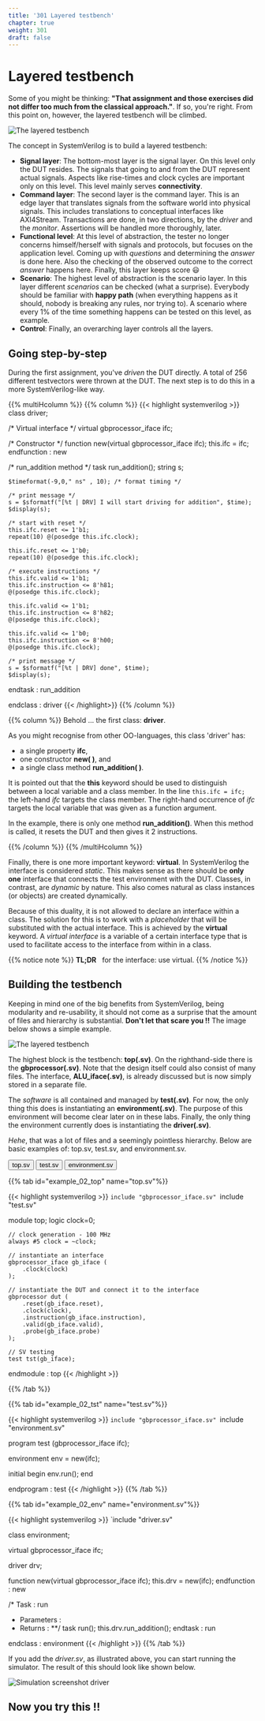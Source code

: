 ```yaml
---
title: '301 Layered testbench'
chapter: true
weight: 301
draft: false
---
```


# Layered testbench

Some of you might be thinking: **"That assignment and those exercises did not differ too much from the classical approach."**. If so, you're right. From this point on, however, the layered testbench will be climbed. 


![The layered testbench](/img/layeredTB.png)

The concept in SystemVerilog is to build a layered testbench:

* **Signal layer**: The bottom-most layer is the signal layer. On this level only the DUT resides. The signals that going to and from the DUT represent actual signals. Aspects like rise-times and clock cycles are important only on this level. This level mainly serves **connectivity**.
* **Command layer**: The second layer is the command layer. This is an edge layer that translates signals from the software world into physical signals. This includes translations to conceptual interfaces like AXI4Stream. Transactions are done, in two directions, by the *driver* and the *monitor*. Assertions will be handled more thoroughly, later.
* **Functional level**: At this level of abstraction, the tester no longer concerns himself/herself with signals and protocols, but focuses on the application level. Coming up with *questions* and determining the *answer* is done here. Also the checking of the observed outcome to the correct *answer* happens here. Finally, this layer keeps score :smiley:
* **Scenario**: The highest level of abstraction is the scenario layer. In this layer different *scenarios* can be checked (what a surprise). Everybody should be familiar with **happy path** (when everything happens as it should, nobody is breaking any rules, nor trying to). A scenario where every 1% of the time something happens can be tested on this level, as example.
* **Control**: Finally, an overarching layer controls all the layers.

## Going step-by-step

During the first assignment, you've *driven* the DUT directly. A total of 256 different testvectors were thrown at the DUT. The next step is to do this in a more SystemVerilog-like way.

{{% multiHcolumn %}}
{{% column %}}
{{< highlight systemverilog >}}
class driver;

  /* Virtual interface */
  virtual gbprocessor_iface ifc;

  /* Constructor */
  function new(virtual gbprocessor_iface ifc);
    this.ifc = ifc;
  endfunction : new

  /* run_addition method */
  task run_addition();
    string s;
    
    $timeformat(-9,0," ns" , 10); /* format timing */

    /* print message */
    s = $sformatf("[%t | DRV] I will start driving for addition", $time);
    $display(s);
    
    /* start with reset */
    this.ifc.reset <= 1'b1;
    repeat(10) @(posedge this.ifc.clock);

    this.ifc.reset <= 1'b0;
    repeat(10) @(posedge this.ifc.clock);

    /* execute instructions */
    this.ifc.valid <= 1'b1;
    this.ifc.instruction <= 8'h81;
    @(posedge this.ifc.clock);

    this.ifc.valid <= 1'b1;
    this.ifc.instruction <= 8'h82;
    @(posedge this.ifc.clock);

    this.ifc.valid <= 1'b0;
    this.ifc.instruction <= 8'h00;
    @(posedge this.ifc.clock);

    /* print message */
    s = $sformatf("[%t | DRV] done", $time);
    $display(s);
  endtask : run_addition

endclass : driver
{{< /highlight>}}
{{% /column %}}

{{% column %}}
Behold ... the first class: **driver**. 

As you might recognise from other OO-languages, this class 'driver' has:

* a single property **ifc**,
* one constructor **new( )**, and 
* a single class method **run_addition( )**.

It is pointed out that the **this** keyword should be used to distinguish between a local variable and a class member. In the line ```this.ifc = ifc;``` the left-hand *ifc* targets the class member. The right-hand occurrence of *ifc* targets the local variable that was given as a function argument. 

In the example, there is only one method **run_addition()**. When this method is called, it resets the DUT and then gives it 2 instructions. 

{{% /column %}}
{{% /multiHcolumn %}}

Finally, there is one more important keyword: **virtual**. In SystemVerilog the interface is considered *static*. This makes sense as there should be **only one** interface that connects the test environment with the DUT. Classes, in contrast, are *dynamic* by nature. This also comes natural as class instances (or objects) are created dynamically.

Because of this duality, it is not allowed to declare an interface within a class. The solution for this is to work with a *placeholder* that will be substituted with the actual interface. This is achieved by the **virtual** keyword. A *virtual interface* is a variable of a certain interface type that is used to facilitate access to the interface from within in a class.

{{% notice note %}}
**TL;DR** &nbsp; for the interface: use virtual.
{{% /notice  %}}


## Building the testbench

Keeping in mind one of the big benefits from SystemVerilog, being modularity and re-usability, it should not come as a surprise that the amount of files and hierarchy is substantial. **Don't let that scare you !!** The image below shows a simple example.

![The layered testbench](/img/files.png)

The highest block is the testbench: **top(.sv)**. On the righthand-side there is the **gbprocessor(.sv)**. Note that the design itself could also consist of many files. The interface, **ALU_iface(.sv)**, is already discussed but is now simply stored in a separate file. 

The *software* is all contained and managed by **test(.sv)**. For now, the only thing this does is instantiating an **environment(.sv)**. The purpose of this environment will become clear later on in these labs. Finally, the only thing the environment currently does is instantiating the **driver(.sv)**.

*Hehe*, that was a lot of files and a seemingly pointless hierarchy. Below are basic examples of: top.sv, test.sv, and environment.sv. 


<script>
function openTab(evt, tabName) {
  // Declare all variables
  var i, tabcontent, tablink;

  // Get all elements with class="tabcontent" and hide them
  tabcontent = document.getElementsByClassName("tabcontent");
  for (i = 0; i < tabcontent.length; i++) {
    tabcontent[i].style.display = "none";
  }

  // Get all elements with class="tablinks" and remove the class "active"
  tablinks = document.getElementsByClassName("tablink");
  for (i = 0; i < tablinks.length; i++) {
    tablinks[i].className = tablinks[i].className.replace(" active", "");
  }

  // Show the current tab, and add an "active" class to the button that opened the tab
  document.getElementById(tabName).style.display = "block";
  evt.currentTarget.className += " active";
} 
</script>

<div class="tab">
  <button class="tablink" onclick="openTab(event, 'example_02_top')">top.sv</button>
  <button class="tablink" onclick="openTab(event, 'example_02_tst')">test.sv</button>
  <button class="tablink" onclick="openTab(event, 'example_02_env')">environment.sv</button>
</div>


<!-- ************************************************* -->
{{% tab id="example_02_top" name="top.sv"%}}

{{< highlight systemverilog >}}
`include "gbprocessor_iface.sv"
`include "test.sv"

module top;
    logic clock=0;

    // clock generation - 100 MHz
    always #5 clock = ~clock;

    // instantiate an interface
    gbprocessor_iface gb_iface (
        .clock(clock)
    );

    // instantiate the DUT and connect it to the interface
    gbprocessor dut (
        .reset(gb_iface.reset),
        .clock(clock),
        .instruction(gb_iface.instruction),
        .valid(gb_iface.valid),
        .probe(gb_iface.probe)
    );

    // SV testing 
    test tst(gb_iface);

endmodule : top
{{< /highlight >}}

{{% /tab %}}


<!-- ************************************************* -->
{{% tab id="example_02_tst" name="test.sv"%}}

{{< highlight systemverilog >}}
`include "gbprocessor_iface.sv"
`include "environment.sv"

program test (gbprocessor_iface ifc);

  environment env = new(ifc);

  initial
  begin
    env.run();
  end

endprogram : test
{{< /highlight >}}
{{% /tab %}}

<!-- ************************************************* -->
{{% tab id="example_02_env" name="environment.sv"%}}

{{< highlight systemverilog >}}
`include "driver.sv"

class environment;

  virtual gbprocessor_iface ifc;

  driver drv;

  function new(virtual gbprocessor_iface ifc);
    this.drv = new(ifc);
  endfunction : new


  /* Task : run
   * Parameters :
   * Returns :
  **/
  task run();
    this.drv.run_addition();
  endtask : run

endclass : environment
{{< /highlight >}}
{{% /tab %}}

<!-- ************************************************* -->


If you add the *driver.sv*, as illustrated above, you can start running the simulator. The result of this should look like shown below.

![Simulation screenshot driver](/img/screenshot_301_sim.png)


## Now you try this !!